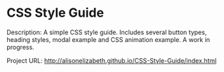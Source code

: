 CSS Style Guide
===================

Description: A simple CSS style guide. Includes several button types, heading styles, modal example and CSS animation example. A work in progress.

Project URL: http://alisonelizabeth.github.io/CSS-Style-Guide/index.html
